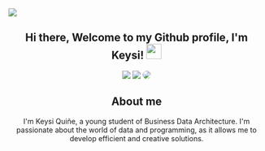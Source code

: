 <!--horizontal divider(gradiant)-->
<img src="https://user-images.githubusercontent.com/73097560/115834477-dbab4500-a447-11eb-908a-139a6edaec5c.gif">

<div align="center">
<h2> Hi there, Welcome to my Github profile, I'm Keysi! <img src="https://github.com/abdoachhoubi/abdoachhoubi/blob/main/gifs/Hi.gif" width="30"></h2>

<div align="center"> 
<a href="https://www.instagram.com/lindsay_quine/" target="_blank"><img src="https://img.shields.io/badge/-Instagram-%23E4405F?style=for-the-badge&logo=instagram&logoColor=white"></a>
<a href="mailto:quinelindsay@gmail.com"><img src="https://img.shields.io/badge/-Gmail-%23333?style=for-the-badge&logo=gmail&logoColor=white" target="_blank"></a>
<a href="https://www.linkedin.com/in/keysi-lindsay-qui%C3%B1e-51729a307/" target="_blank"><img src="https://img.shields.io/badge/-LinkedIn-%230077B5?style=for-the-badge&logo=linkedin&logoColor=white" style="border-radius: 30px" target="_blank"></a> 
</h3>
 
## About me

 I'm Keysi Quiñe, a young student of Business Data Architecture. I'm passionate about the world of data and programming, as it allows me to develop efficient and creative solutions.

 




<!---
Key-qr/Key-qr is a ✨ special ✨ repository because its `README.md` (this file) appears on your GitHub profile.
You can click the Preview link to take a look at your changes.
--->
